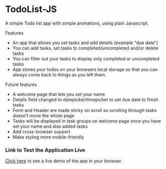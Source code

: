 # TodoList-JS
A simple Todo list app with simple animations, using plain Javascript. 

Features
 - An app that allows you set tasks and add details (example "due date")
 - You can add tasks, set tasks to completed/uncompleted and/or delete tasks
 - You can filter out your tasks to display only completed or uncompleted tasks
 - App stores your todos on your browsers local storage so that you can always come back to things as you left them.

Future features
 - A welcome page that lets you set your name
 - Details field changed to datepicker/timepicker to set due date to finish tasks
 - Form and Header are made sticky on scroll so scrolling through tasks doesn't move the whole page
 - Tasks will be displayed in task groups on welcome page once you have set your name and also added tasks
 - Add cross-browser support 
 - Make styling more mobile-friendly

 ### Link to Test the Application Live 

[Click here](https://sammyebinne.github.io/TodoList-JS/) to see a live demo of the app in your browser.
 